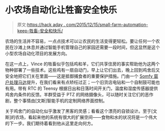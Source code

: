 # 小农场自动化让牲畜安全快乐

> 原文:[https://hack aday . com/2015/12/15/small-farm-automation-keep-牲畜-安全和快乐/](https://hackaday.com/2015/12/15/small-farm-automation-keeps-livestock-safe-and-happy/)

农场的生活并不容易，一点点技术可以让农民的生活变得更轻松。要让任何一个农民在沙滩上休息并通过智能手机管理自己的家园还需要一段时间，但这显然是这个小型农场自动化项目的发展方向。

在这一点上，Vince 的牲畜似乎包括鸡和羊，它们共享住房的事实帮助他为这两个物种部署了一些技术。这些鸡有一扇自动门，早上让它们出去，晚上回到鸡舍后又安全地把它们关在里面——这是抵御捕食者的重要保护措施。门由一个 [Somfy 窗户处理马达](https://www.somfysystems.com/products/1100026/lt50)提升，在我们看来有点矫枉过正；一个旧货店电钻和一个自制鼓可能也有用。带有 RTC 的 Teensy 根据日出和日落时间开关门，温度和湿度传感器提供鸡舍内条件的反馈。羊群受益于 PTZ 的网络摄像头，可以随时关注它们的恶作剧，整个事情由[文斯]智能手机的定制网络界面控制。

关于鸡舍门的自动化似乎激发了黑客的灵感；看看这个漂亮的自锁设计。至于[文斯]的农场，看起来他的系统有很大的扩展空间——食物和水的状况将是一个伟大的下一步。我们期待着看到他从这里走向何方。